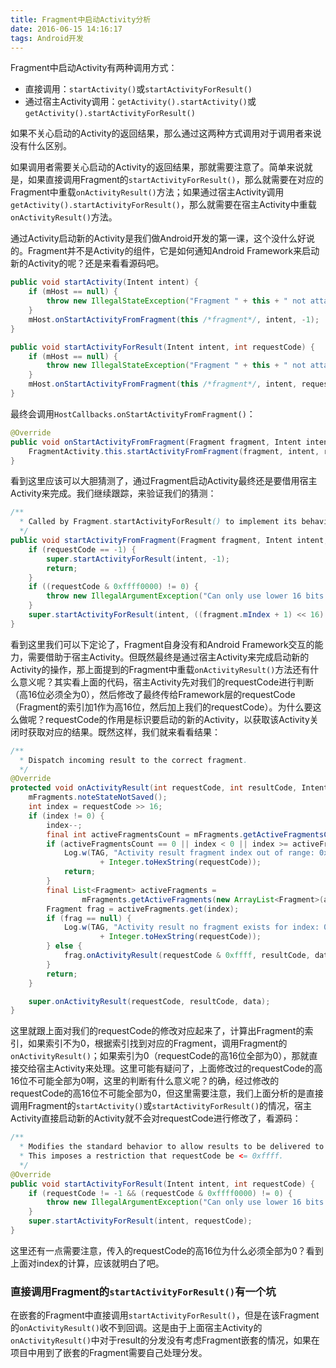 ```yaml
---
title: Fragment中启动Activity分析
date: 2016-06-15 14:16:17
tags: Android开发
---
```


Fragment中启动Activity有两种调用方式：

- 直接调用：`startActivity()`或`startActivityForResult()`
- 通过宿主Activity调用：`getActivity().startActivity()`或`getActivity().startActivityForResult()`

如果不关心启动的Activity的返回结果，那么通过这两种方式调用对于调用者来说没有什么区别。

如果调用者需要关心启动的Activity的返回结果，那就需要注意了。简单来说就是，如果直接调用Fragment的`startActivityForResult()`，那么就需要在对应的Fragment中重载`onActivityResult()`方法；如果通过宿主Activity调用`getActivity().startActivityForResult()`，那么就需要在宿主Activity中重载`onActivityResult()`方法。

通过Activity启动新的Activity是我们做Android开发的第一课，这个没什么好说的。Fragment并不是Activity的组件，它是如何通知Android Framework来启动新的Activity的呢？还是来看看源码吧。

``` java
public void startActivity(Intent intent) {
    if (mHost == null) {
        throw new IllegalStateException("Fragment " + this + " not attached to Activity");
    }
    mHost.onStartActivityFromFragment(this /*fragment*/, intent, -1);
}

public void startActivityForResult(Intent intent, int requestCode) {
    if (mHost == null) {
        throw new IllegalStateException("Fragment " + this + " not attached to Activity");
    }
    mHost.onStartActivityFromFragment(this /*fragment*/, intent, requestCode);
}
```

最终会调用`HostCallbacks.onStartActivityFromFragment()`：

``` java
@Override
public void onStartActivityFromFragment(Fragment fragment, Intent intent, int requestCode) {
    FragmentActivity.this.startActivityFromFragment(fragment, intent, requestCode);
}
```

看到这里应该可以大胆猜测了，通过Fragment启动Activity最终还是要借用宿主Activity来完成。我们继续跟踪，来验证我们的猜测：

``` java
/**
  * Called by Fragment.startActivityForResult() to implement its behavior.
  */
public void startActivityFromFragment(Fragment fragment, Intent intent, int requestCode) {
    if (requestCode == -1) {
        super.startActivityForResult(intent, -1);
        return;
    }
    if ((requestCode & 0xffff0000) != 0) {
        throw new IllegalArgumentException("Can only use lower 16 bits for requestCode");
    }
    super.startActivityForResult(intent, ((fragment.mIndex + 1) << 16) + (requestCode & 0xffff));
}
```

看到这里我们可以下定论了，Fragment自身没有和Android Framework交互的能力，需要借助于宿主Activity。但既然最终是通过宿主Activity来完成启动新的Activity的操作，那上面提到的Fragment中重载`onActivityResult()`方法还有什么意义呢？其实看上面的代码，宿主Activity先对我们的requestCode进行判断（高16位必须全为0），然后修改了最终传给Framework层的requestCode（Fragment的索引加1作为高16位，然后加上我们的requestCode）。为什么要这么做呢？requestCode的作用是标识要启动的新的Activity，以获取该Activity关闭时获取对应的结果。既然这样，我们就来看看结果：

``` java
/**
  * Dispatch incoming result to the correct fragment.
  */
@Override
protected void onActivityResult(int requestCode, int resultCode, Intent data) {
    mFragments.noteStateNotSaved();
    int index = requestCode >> 16;
    if (index != 0) {
        index--;
        final int activeFragmentsCount = mFragments.getActiveFragmentsCount();
        if (activeFragmentsCount == 0 || index < 0 || index >= activeFragmentsCount) {
            Log.w(TAG, "Activity result fragment index out of range: 0x"
                    + Integer.toHexString(requestCode));
            return;
        }
        final List<Fragment> activeFragments =
                mFragments.getActiveFragments(new ArrayList<Fragment>(activeFragmentsCount));
        Fragment frag = activeFragments.get(index);
        if (frag == null) {
            Log.w(TAG, "Activity result no fragment exists for index: 0x"
                    + Integer.toHexString(requestCode));
        } else {
            frag.onActivityResult(requestCode & 0xffff, resultCode, data);
        }
        return;
    }

    super.onActivityResult(requestCode, resultCode, data);
}
```

这里就跟上面对我们的requestCode的修改对应起来了，计算出Fragment的索引，如果索引不为0，根据索引找到对应的Fragment，调用Fragment的`onActivityResult()`；如果索引为0（requestCode的高16位全部为0），那就直接交给宿主Activity来处理。这里可能有疑问了，上面修改过的requestCode的高16位不可能全部为0啊，这里的判断有什么意义呢？的确，经过修改的requestCode的高16位不可能全部为0，但这里需要注意，我们上面分析的是直接调用Fragment的`startActivity()`或`startActivityForResult()`的情况，宿主Activity直接启动新的Activity就不会对requestCode进行修改了，看源码：

``` java
/**
  * Modifies the standard behavior to allow results to be delivered to fragments.
  * This imposes a restriction that requestCode be <= 0xffff.
  */
@Override
public void startActivityForResult(Intent intent, int requestCode) {
    if (requestCode != -1 && (requestCode & 0xffff0000) != 0) {
        throw new IllegalArgumentException("Can only use lower 16 bits for requestCode");
    }
    super.startActivityForResult(intent, requestCode);
}
```

这里还有一点需要注意，传入的requestCode的高16位为什么必须全部为0？看到上面对index的计算，应该就明白了吧。

### **直接调用Fragment的`startActivityForResult()`有一个坑**

在嵌套的Fragment中直接调用`startActivityForResult()`，但是在该Fragment的`onActivityResult()`收不到回调。这是由于上面宿主Activity的`onActivityResult()`中对于result的分发没有考虑Fragment嵌套的情况，如果在项目中用到了嵌套的Fragment需要自己处理分发。
